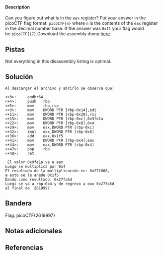 
 
#### Description

Can you figure out what is in the `eax` register? Put your answer in the picoCTF flag format: `picoCTF{n}` where `n` is the contents of the `eax` register in the decimal number base. If the answer was `0x11` your flag would be `picoCTF{17}`.Download the assembly dump [here](https://artifacts.picoctf.net/c/530/disassembler-dump0_c.txt).


## Pistas

Not everything in this disassembly listing is optimal.



## Solución

``` 
Al descargar el archivo y abrirlo se observa que:

<+0>:     endbr64 
<+4>:     push   rbp
<+5>:     mov    rbp,rsp
<+8>:     mov    DWORD PTR [rbp-0x14],edi
<+11>:    mov    QWORD PTR [rbp-0x20],rsi
<+15>:    mov    DWORD PTR [rbp-0xc],0x9fe1a
<+22>:    mov    DWORD PTR [rbp-0x8],0x4
<+29>:    mov    eax,DWORD PTR [rbp-0xc]
<+32>:    imul   eax,DWORD PTR [rbp-0x8]
<+36>:    add    eax,0x1f5
<+41>:    mov    DWORD PTR [rbp-0x4],eax
<+44>:    mov    eax,DWORD PTR [rbp-0x4]
<+47>:    pop    rbp
<+48>:    ret

 El valor 0x9fe1a va a eax
Luego se multiplica por 0x4 
El resultado de la multiplicación es: 0x27f868, 
a esto se le anade 0x1f5 
Dando como resultado: 0x27fa5d 
Luegi se va a rbp-0x4 y de regreso a eax 0x27fa5d 
al final da  2619997

```

## Bandera
Flag: picoCTF{2619997}


## Notas adicionales


## Referencias
